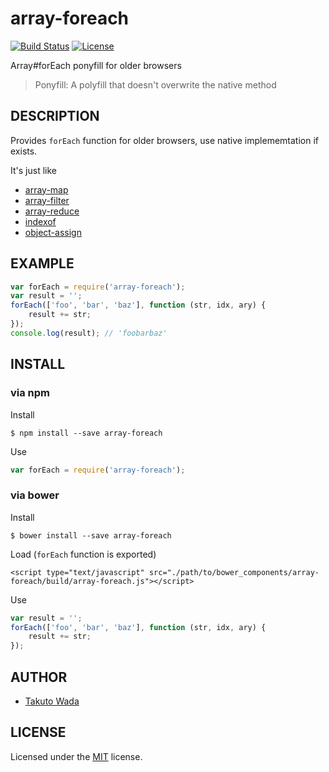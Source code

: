 array-foreach
================================

[![Build Status][travis-image]][travis-url]
[![License][license-image]][license-url]


Array#forEach ponyfill for older browsers

> Ponyfill: A polyfill that doesn't overwrite the native method


DESCRIPTION
---------------------------------------

Provides `forEach` function for older browsers, use native implememtation if exists.

It's just like

- [array-map](https://www.npmjs.org/package/array-map)
- [array-filter](https://www.npmjs.org/package/array-filter)
- [array-reduce](https://www.npmjs.org/package/array-reduce)
- [indexof](https://www.npmjs.org/package/indexof)
- [object-assign](https://www.npmjs.com/package/object-assign)


EXAMPLE
---------------------------------------

```javascript
var forEach = require('array-foreach');
var result = '';
forEach(['foo', 'bar', 'baz'], function (str, idx, ary) {
    result += str;
});
console.log(result); // 'foobarbaz'
```


INSTALL
---------------------------------------

### via npm

Install

    $ npm install --save array-foreach

Use

```javascript
var forEach = require('array-foreach');
```

### via bower

Install

    $ bower install --save array-foreach

Load (`forEach` function is exported)

    <script type="text/javascript" src="./path/to/bower_components/array-foreach/build/array-foreach.js"></script>

Use

```javascript
var result = '';
forEach(['foo', 'bar', 'baz'], function (str, idx, ary) {
    result += str;
});
```


AUTHOR
---------------------------------------
* [Takuto Wada](http://github.com/twada)


LICENSE
---------------------------------------
Licensed under the [MIT](http://twada.mit-license.org/) license.


[travis-url]: http://travis-ci.org/twada/array-foreach
[travis-image]: https://secure.travis-ci.org/twada/array-foreach.svg?branch=master

[license-url]: http://twada.mit-license.org/
[license-image]: http://img.shields.io/badge/license-MIT-brightgreen.svg
